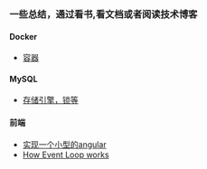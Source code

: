 ### 一些总结，通过看书,看文档或者阅读技术博客

#### Docker

* [容器](https://github.com/ZKeLin/Miscellaneous/blob/master/Docker/Documents/%E5%AE%B9%E5%99%A8.md)

#### MySQL

* [存储引擎，锁等](https://github.com/ZKeLin/Miscellaneous/blob/master/MYSQL/Documents/%E5%AD%98%E5%82%A8%E5%BC%95%E6%93%8E%EF%BC%8C%E9%94%81%E7%AD%89.md)

#### 前端

* [实现一个小型的angular](https://github.com/ZKeLin/Miscellaneous/blob/master/%E5%89%8D%E7%AB%AF/Documents/angular.md)
* [How Event Loop works](https://github.com/ZKeLin/Miscellaneous/blob/master/%E5%89%8D%E7%AB%AF/Documents/EventLoop.md)
